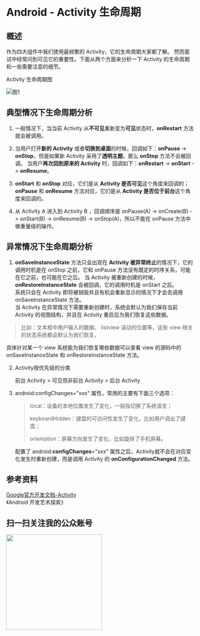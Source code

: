 # Android - Activity 生命周期

## 概述
作为四大组件中我们使用最频繁的 Activity，它的生命周期大家都了解。 然而面试中经常问到可见它的重要性。下面从两个方面来分析一下 Activity 的生命周期和一些需要注意的细节。

Activity 生命周期图

![图1][1]


## 典型情况下生命周期分析
1. 一般情况下，当当前 Activity 从**不可见**重新变为**可见**状态时，**onRestart** 方法就会被调用。

2. 当用户打开**新的 Activity** 或者**切换到桌面**的时候，回调如下：**onPause** -> **onStop**，但是如果新 Activity 采用了**透明主题**，那么 **onStop** 方法不会被回调。
当用户**再次回到原来的 Activity** 时，回调如下：**onRestart** -> **onStart** -> **onResume**。

3. **onStart** 和 **onStop** 对应，它们是从 **Activity 是否可见**这个角度来回调的；<br>**onPause** 和 **onResume** 方法对应，它们是从 **Activity 是否位于前台**这个角度来回调的。

4. 从 Activity A 进入到 Activity B ，回调顺序是 onPause(A) -> onCreate(B) -> onStart(B) -> onResume(B) -> onStop(A)，所以不能在 onPause 方法中做重量级的操作。

## 异常情况下生命周期分析
1. **onSaveInstanceState** 方法只会出现在 **Activity 被异常终止**的情况下，它的调用时机是在 onStop 之前，它和 onPause 方法没有既定的时序关系，可能在它之前，也可能在它之后。 当 Activity 被重新创建的时候，**onRestoreInstanceState** 会被回调，它的调用时机是 onStart 之后。<br>
系统只会在 Activity 即将被销毁并且有机会重新显示的情况下才会去调用 onSaveInstanceState 方法。 <br>当 Activity 在异常情况下需要重新创建时，系统会默认为我们保存当前 Activity 的视图结构，并且在 Activity 重启后为我们恢复这些数据。 
> 比如：文本框中用户输入的数据、 listview 滚动的位置等，这些 view 相关的状态系统都会默认为我们恢复。 

 具体针对某一个 view 系统能为我们恢复哪些数据可以查看 view 的源码中的 onSaveInstanceState 和 onRestoreInstanceState 方法。

2. Activity按优先级的分类

	前台 Activity > 可见但非前台 Activity > 后台 Activity

3. android:configChanges="xxx" 属性，常用的主要有下面三个选项：
	> local：设备的本地位置发生了变化，一般指切换了系统语言；
	> 
	> keyboardHidden：键盘的可访问性发生了变化，比如用户调出了键盘；
	> 
	> orientation：屏幕方向发生了变化，比如旋转了手机屏幕。
	
	配置了 android:**configChanges**="xxx" 属性之后，Activity就不会在对应变化发生时重新创建，而是调用 Activity 的 **onConfigurationChanged** 方法。

## 参考资料
[Google官方开发文档-Activity](https://developer.android.com/guide/components/activities.html?hl=zh-cn#Lifecycle)<br>
《Android 开发艺术探索》

## 扫一扫关注我的公众账号

<img src="https://github.com/jeanboydev/Android-ReadTheFuckingSourceCode/blob/master/resources/images/wechat/qrcode_for_gh_26eef6f9e7c1_258.jpg?raw=true" width=256 height=256 />

[1]:https://github.com/jeanboydev/Android-ReadTheFuckingSourceCode/blob/master/resources/images/android_activity_life_cycle/Android-Activity%E7%94%9F%E5%91%BD%E5%91%A8%E6%9C%9F.png?raw=true

